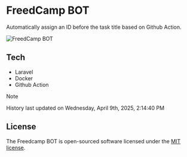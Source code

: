 # FreedCamp BOT

Automatically assign an ID before the task title based on Github Action.

![FreedCamp BOT](https://repository-images.githubusercontent.com/737932867/7d34798b-2680-471c-b089-a78a718d3d6a)

## Tech

- Laravel
- Docker
- Github Action

> [!NOTE]  
> History last updated on Wednesday, April 9th, 2025, 2:14:40 PM

## License

The Freedcamp BOT is open-sourced software licensed under the [MIT license](https://opensource.org/licenses/MIT).
